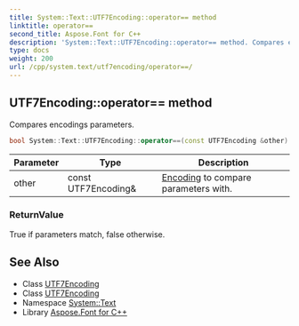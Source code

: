 ```yaml
---
title: System::Text::UTF7Encoding::operator== method
linktitle: operator==
second_title: Aspose.Font for C++
description: 'System::Text::UTF7Encoding::operator== method. Compares encodings parameters in C++.'
type: docs
weight: 200
url: /cpp/system.text/utf7encoding/operator==/
---
```

## UTF7Encoding::operator== method


Compares encodings parameters.

```cpp
bool System::Text::UTF7Encoding::operator==(const UTF7Encoding &other) const
```


| Parameter | Type | Description |
| --- | --- | --- |
| other | const UTF7Encoding\& | [Encoding](../../encoding/) to compare parameters with. |

### ReturnValue

True if parameters match, false otherwise.

## See Also

* Class [UTF7Encoding](../)
* Class [UTF7Encoding](../)
* Namespace [System::Text](../../)
* Library [Aspose.Font for C++](../../../)
